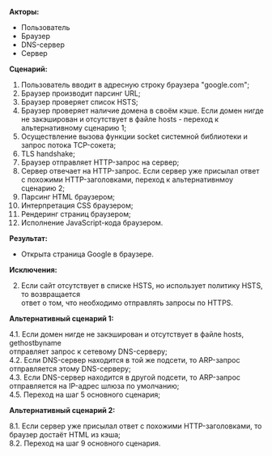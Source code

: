 **Акторы:**

- Пользователь
- Браузер
- DNS-сервер
- Сервер

**Сценарий:**

1. Пользователь вводит в адресную строку браузера "google.com";
2. Браузер производит парсинг URL;
3. Браузер проверяет список HSTS;
4. Браузер проверяет наличие домена в своём кэше.
   Если домен нигде не закэширован и отсутствует в файле hosts - переход к альтернативному
   сценарию 1;
5. Осуществление вызова функции socket системной библиотеки и запрос потока TCP-сокета;
6. TLS handshake;
7. Браузер отправляет HTTP-запрос на сервер;
8. Сервер отвечает на HTTP-запрос.
   Если сервер уже присылал ответ с похожими HTTP-заголовками, переход к альтернативнмоу сценарию 2;
9. Парсинг HTML браузером;
10. Интерпретация CSS браузером;
11. Рендеринг страниц браузером;
12. Исполнение JavaScript-кода браузером.

**Результат:**

- Открыта страница Google в браузере.

**Исключения:**

2. Если сайт отсутствует в списке HSTS, но использует политику HSTS, то возвращается <br/>
ответ о том, что необходимо отправлять запросы по HTTPS.

**Альтернативный сценарий 1:**

4.1. Если домен нигде не закэширован и отсутствует в файле hosts, gethostbyname <br/>
 отправляет запрос к сетевому DNS-серверу; <br/>
4.2. Если DNS-сервер находится в той же подсети, то ARP-запрос отправляется этому DNS-серверу;<br/>
4.3. Если DNS-сервер находится в другой подсети, то ARP-запрос отправляется на IP-адрес шлюза по умолчанию; <br/>
4.5. Переход на шаг 5 основного сценария;<br/>

**Альтернативный сценарий 2:**

8.1. Если сервер уже присылал ответ с похожими HTTP-заголовками, то браузер достаёт HTML из кэша; <br/>
8.2. Переход на шаг 9 основного сценария.
